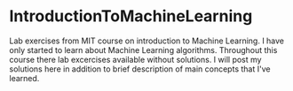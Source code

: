# IntroductionToMachineLearning
Lab exercises from MIT course on introduction to Machine Learning.
I have only started to learn about Machine Learning algorithms. Throughout this course there lab excercises available without solutions.
I will post my solutions here in addition to brief description of main concepts that I've learned.
